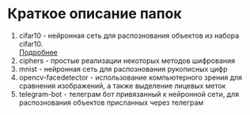 <h1>Краткое описание папок</h1>
<ol>
<li>cifar10 - нейронная сеть для распознования объектов из набора cifar10.</li><a href="https://github.com/dokazhi/scripts/tree/master/cifar10">Подробнее</a>
<li>ciphers - простые реализации некоторых методов шифрования</li>
<li>mnist - нейронная сеть для распознования рукописных цифр </li>
<li>opencv-facedetector - использование компьютерного зрения для сравнения изображений, а также выделение лицевых меток</li>
<li>telegram-bot - телеграм бот привязанный к нейронной сети, для распознования объектов присланных через телеграм</li>
</ol>
